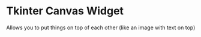 # Tkinter Canvas Widget

Allows you to put things on top of each other (like an image with text on top)
